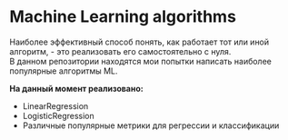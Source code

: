 # Machine Learning algorithms

Наиболее эффективный способ понять, как работает тот или иной алгоритм, - это реализовать его самостоятельно с нуля.  
В данном репозитории находятся мои попытки написать наиболее популярные алгоритмы ML.

**На данный момент реализовано:**
- LinearRegression
- LogisticRegression
- Различные популярные метрики для регрессии и классификации